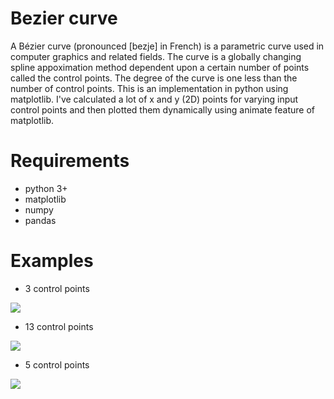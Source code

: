 # Bezier curve
A Bézier curve (pronounced [bezje] in French) is a parametric curve used in computer graphics and related fields.
The curve is a globally changing spline appoximation method dependent upon a certain number of points called the control points. The degree of the curve is one less than the number of control points. 
This is an implementation in python using matplotlib. I've calculated a lot of x and y (2D) points for varying input control points and then plotted them dynamically using animate feature of matplotlib.

# Requirements
- python 3+
- matplotlib
- numpy
- pandas

# Examples
- 3 control points

![](https://i.imgur.com/Jzdiem7.png)

- 13 control points

![](https://i.imgur.com/XYUWczx.png)

- 5 control points

![](https://i.imgur.com/eKNR2Ja.png)


